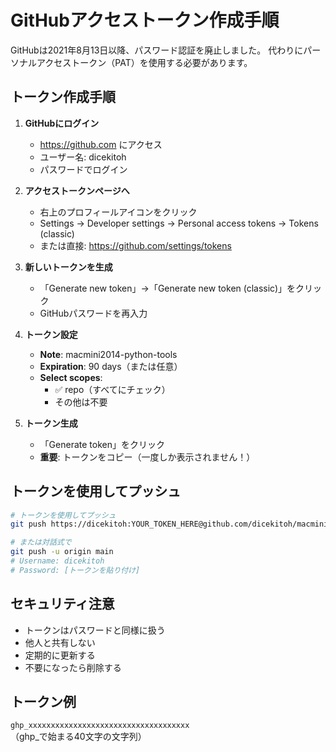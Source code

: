 # GitHubアクセストークン作成手順

GitHubは2021年8月13日以降、パスワード認証を廃止しました。
代わりにパーソナルアクセストークン（PAT）を使用する必要があります。

## トークン作成手順

1. **GitHubにログイン**
   - https://github.com にアクセス
   - ユーザー名: dicekitoh
   - パスワードでログイン

2. **アクセストークンページへ**
   - 右上のプロフィールアイコンをクリック
   - Settings → Developer settings → Personal access tokens → Tokens (classic)
   - または直接: https://github.com/settings/tokens

3. **新しいトークンを生成**
   - 「Generate new token」→「Generate new token (classic)」をクリック
   - GitHubパスワードを再入力

4. **トークン設定**
   - **Note**: macmini2014-python-tools
   - **Expiration**: 90 days（または任意）
   - **Select scopes**: 
     - ✅ repo（すべてにチェック）
     - その他は不要

5. **トークン生成**
   - 「Generate token」をクリック
   - **重要**: トークンをコピー（一度しか表示されません！）

## トークンを使用してプッシュ

```bash
# トークンを使用してプッシュ
git push https://dicekitoh:YOUR_TOKEN_HERE@github.com/dicekitoh/macmini2014-python-tools.git main

# または対話式で
git push -u origin main
# Username: dicekitoh
# Password: [トークンを貼り付け]
```

## セキュリティ注意

- トークンはパスワードと同様に扱う
- 他人と共有しない
- 定期的に更新する
- 不要になったら削除する

## トークン例
`ghp_xxxxxxxxxxxxxxxxxxxxxxxxxxxxxxxxxxxx`
（ghp_で始まる40文字の文字列）